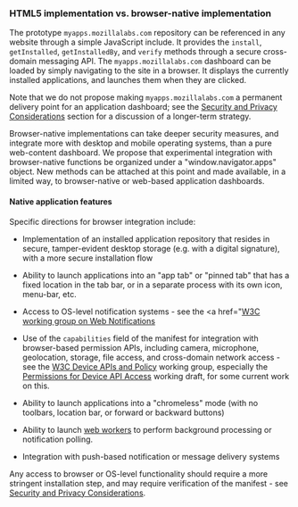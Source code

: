 ### HTML5 implementation vs. browser-native implementation

The prototype `myapps.mozillalabs.com` repository can be referenced in any website through a simple JavaScript include.  It provides the `install`, `getInstalled`, `getInstalledBy`, and `verify` methods through a secure cross-domain messaging API.    The `myapps.mozillalabs.com` dashboard can be loaded by simply navigating to the site in a browser.  It displays the currently installed applications, and launches them when they are clicked.

Note that we do not propose making `myapps.mozillalabs.com` a permanent delivery point for an application dashboard; see the <a href="security.html">Security and Privacy Considerations</a> section for a discussion of a longer-term strategy.

Browser-native implementations can take deeper security measures, and integrate more with desktop and mobile operating systems, than a pure web-content dashboard.  We propose that experimental integration with browser-native functions be organized under a "window.navigator.apps" object.  New methods can be attached at this point and made available, in a limited way, to browser-native or web-based application dashboards.  


#### Native application features
Specific directions for browser integration include:

* Implementation of an installed application repository that resides in secure, tamper-evident desktop storage (e.g. with a digital signature), with a more secure installation flow

* Ability to launch applications into an "app tab" or "pinned tab" that has a fixed location in the tab bar, or in a separate process with its own icon, menu-bar, etc.

* Access to OS-level notification systems - see the <a href="<a href="http://www.w3.org/2010/web-notifications/">W3C working group on Web Notifications</a>

* Use of the `capabilities` field of the manifest for integration with browser-based permission APIs, including camera, microphone, geolocation, storage, file access, and cross-domain network access - see the <a href="http://www.w3.org/2009/dap/">W3C Device APIs and Policy</a> working group, especially the <a href="http://www.w3.org/TR/2010/WD-api-perms-20101005/">Permissions for Device API Access</a> working draft, for some current work on this.

* Ability to launch applications into a "chromeless" mode (with no toolbars, location bar, or forward or backward buttons)

* Ability to launch <a href="http://www.whatwg.org/specs/web-workers/current-work/">web workers</a> to perform background processing or notification polling.

* Integration with push-based notification or message delivery systems

Any access to browser or OS-level functionality should require a more stringent installation step, and may require verification of the manifest - see <a href="security.html">Security and Privacy Considerations</a>.
